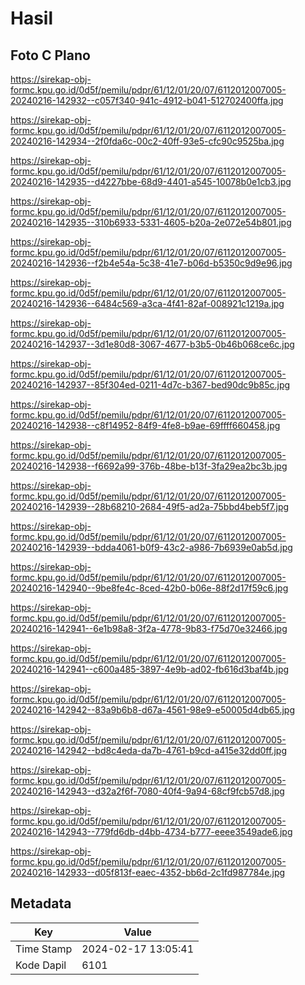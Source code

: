 # Hasil

## Foto C Plano

https://sirekap-obj-formc.kpu.go.id/0d5f/pemilu/pdpr/61/12/01/20/07/6112012007005-20240216-142932--c057f340-941c-4912-b041-512702400ffa.jpg

https://sirekap-obj-formc.kpu.go.id/0d5f/pemilu/pdpr/61/12/01/20/07/6112012007005-20240216-142934--2f0fda6c-00c2-40ff-93e5-cfc90c9525ba.jpg

https://sirekap-obj-formc.kpu.go.id/0d5f/pemilu/pdpr/61/12/01/20/07/6112012007005-20240216-142935--d4227bbe-68d9-4401-a545-10078b0e1cb3.jpg

https://sirekap-obj-formc.kpu.go.id/0d5f/pemilu/pdpr/61/12/01/20/07/6112012007005-20240216-142935--310b6933-5331-4605-b20a-2e072e54b801.jpg

https://sirekap-obj-formc.kpu.go.id/0d5f/pemilu/pdpr/61/12/01/20/07/6112012007005-20240216-142936--f2b4e54a-5c38-41e7-b06d-b5350c9d9e96.jpg

https://sirekap-obj-formc.kpu.go.id/0d5f/pemilu/pdpr/61/12/01/20/07/6112012007005-20240216-142936--6484c569-a3ca-4f41-82af-008921c1219a.jpg

https://sirekap-obj-formc.kpu.go.id/0d5f/pemilu/pdpr/61/12/01/20/07/6112012007005-20240216-142937--3d1e80d8-3067-4677-b3b5-0b46b068ce6c.jpg

https://sirekap-obj-formc.kpu.go.id/0d5f/pemilu/pdpr/61/12/01/20/07/6112012007005-20240216-142937--85f304ed-0211-4d7c-b367-bed90dc9b85c.jpg

https://sirekap-obj-formc.kpu.go.id/0d5f/pemilu/pdpr/61/12/01/20/07/6112012007005-20240216-142938--c8f14952-84f9-4fe8-b9ae-69ffff660458.jpg

https://sirekap-obj-formc.kpu.go.id/0d5f/pemilu/pdpr/61/12/01/20/07/6112012007005-20240216-142938--f6692a99-376b-48be-b13f-3fa29ea2bc3b.jpg

https://sirekap-obj-formc.kpu.go.id/0d5f/pemilu/pdpr/61/12/01/20/07/6112012007005-20240216-142939--28b68210-2684-49f5-ad2a-75bbd4beb5f7.jpg

https://sirekap-obj-formc.kpu.go.id/0d5f/pemilu/pdpr/61/12/01/20/07/6112012007005-20240216-142939--bdda4061-b0f9-43c2-a986-7b6939e0ab5d.jpg

https://sirekap-obj-formc.kpu.go.id/0d5f/pemilu/pdpr/61/12/01/20/07/6112012007005-20240216-142940--9be8fe4c-8ced-42b0-b06e-88f2d17f59c6.jpg

https://sirekap-obj-formc.kpu.go.id/0d5f/pemilu/pdpr/61/12/01/20/07/6112012007005-20240216-142941--6e1b98a8-3f2a-4778-9b83-f75d70e32466.jpg

https://sirekap-obj-formc.kpu.go.id/0d5f/pemilu/pdpr/61/12/01/20/07/6112012007005-20240216-142941--c600a485-3897-4e9b-ad02-fb616d3baf4b.jpg

https://sirekap-obj-formc.kpu.go.id/0d5f/pemilu/pdpr/61/12/01/20/07/6112012007005-20240216-142942--83a9b6b8-d67a-4561-98e9-e50005d4db65.jpg

https://sirekap-obj-formc.kpu.go.id/0d5f/pemilu/pdpr/61/12/01/20/07/6112012007005-20240216-142942--bd8c4eda-da7b-4761-b9cd-a415e32dd0ff.jpg

https://sirekap-obj-formc.kpu.go.id/0d5f/pemilu/pdpr/61/12/01/20/07/6112012007005-20240216-142943--d32a2f6f-7080-40f4-9a94-68cf9fcb57d8.jpg

https://sirekap-obj-formc.kpu.go.id/0d5f/pemilu/pdpr/61/12/01/20/07/6112012007005-20240216-142943--779fd6db-d4bb-4734-b777-eeee3549ade6.jpg

https://sirekap-obj-formc.kpu.go.id/0d5f/pemilu/pdpr/61/12/01/20/07/6112012007005-20240216-142933--d05f813f-eaec-4352-bb6d-2c1fd987784e.jpg


## Metadata

| Key        | Value               |
| ---------- | ------------------- |
| Time Stamp | 2024-02-17 13:05:41 |
| Kode Dapil | 6101                |



